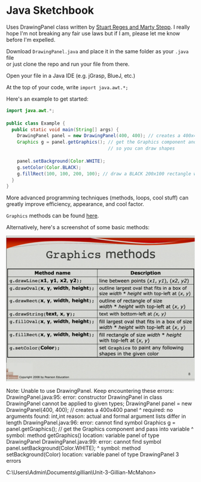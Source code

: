 # Java Sketchbook
Uses DrawingPanel class written by [Stuart Reges and Marty Stepp](http://www.buildingjavaprograms.com/). I really hope I'm not breaking any fair use laws but if I am, please let me know before I'm expelled.

Download `DrawingPanel.java` and place it in the same folder as your `.java` file  
or just clone the repo and run your file from there.

Open your file in a Java IDE (e.g. jGrasp, BlueJ, etc.)

At the top of your code, write `import java.awt.*;`  

Here's an example to get started:  

```java
import java.awt.*;

public class Example {
  public static void main(String[] args) {
    DrawingPanel panel = new DrawingPanel(400, 400); // creates a 400x400 panel
    Graphics g = panel.getGraphics(); // get the Graphics component and pass into variable
                                      // so you can draw shapes
    
    panel.setBackground(Color.WHITE);
    g.setColor(Color.BLACK);
    g.fillRect(100, 100, 200, 100); // draw a BLACK 200x100 rectangle with top left at (100, 100)
  }
}
```

More advanced programming techniques (methods, loops, cool stuff) can greatly improve efficiency, appearance, and cool factor.

`Graphics` methods can be found [here](https://docs.oracle.com/javase/7/docs/api/java/awt/Graphics.html).

Alternatively, here's a screenshot of some basic methods:

![GraphicsCheatsheet](images/graphicscheatsheet.png)


Note:
Unable to use DrawingPanel. Keep encountering these errors:
DrawingPanel.java:95: error: constructor DrawingPanel in class DrawingPanel cannot be applied to given types;
   DrawingPanel panel = new DrawingPanel(400, 400); // creates a 400x400 panel
                        ^
  required: no arguments
  found: int,int
  reason: actual and formal argument lists differ in length
DrawingPanel.java:96: error: cannot find symbol
   Graphics g = panel.getGraphics(); // get the Graphics component and pass into variable
                     ^
  symbol:   method getGraphics()
  location: variable panel of type DrawingPanel
DrawingPanel.java:99: error: cannot find symbol
   panel.setBackground(Color.WHITE);
        ^
  symbol:   method setBackground(Color)
  location: variable panel of type DrawingPanel
3 errors

C:\Users\Admin\Documents\gillian\Unit-3-Gillian-McMahon>
